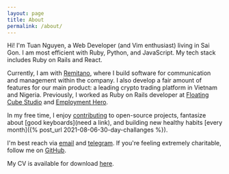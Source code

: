 ```yaml
---
layout: page
title: About
permalink: /about/
---
```


Hi! I'm Tuan Nguyen, a Web Developer (and Vim enthusiast) living in Sai Gon. I am most efficient with Ruby, Python, and JavaScript. My tech stack includes Ruby on Rails and React.

Currently, I am with [Remitano](https://remitano.com), where I build software for communication and management within the company. I also develop a fair amount of features for our main product: a leading crypto trading platform in Vietnam and Nigeria. Previously, I worked as Ruby on Rails developer at [Floating Cube Studio](https://floatingcube.com/) and [Employment Hero](https://employmenthero.com/).

In my free time, I enjoy [contributing](/feeds/) to open-source projects, fantasize about [good keyboards](need a link), and building new healthy habits [every month]({% post_url 2021-08-06-30-day-challanges %}).

I'm best reach via [email](mailto:tuan.nguyenviet271@gmail.com) and [telegram](https://t.me/tuanguyenvi). If you're feeling extremely charitable, follow me on [GitHub](https://github.com/tuang3142/).

My CV is available for download [here](../TuanNguyen-Resume.pdf).

